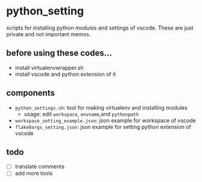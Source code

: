 # python_setting
scripts for installing python modules and settings of vscode.
These are just private and not important memos.

## before using these codes...
- install virtualenvwrapper.sh
- install vscode and python extension of it

## components
- `python_settings.sh`: tool for making virtualenv and installing modules
  - usage: edit `workspace`, `envname`,and `pythonpath`
- `workspace_setting_example.json`: json example for workspace of vscode
- `flake8args_setting.json`: json example for setting python extension of vscode

## todo
- [ ] translate comments
- [ ] add more tools